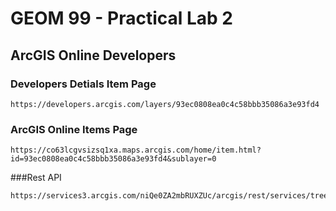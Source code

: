 # GEOM 99 - Practical Lab 2

## ArcGIS Online Developers
### Developers Detials Item Page
```
https://developers.arcgis.com/layers/93ec0808ea0c4c58bbb35086a3e93fd4
```
### ArcGIS Online Items Page
```
https://co63lcgvsizsq1xa.maps.arcgis.com/home/item.html?id=93ec0808ea0c4c58bbb35086a3e93fd4&sublayer=0
```
###Rest API
```
https://services3.arcgis.com/niQe0ZA2mbRUXZUc/arcgis/rest/services/tree_collection/FeatureServer/0
```
